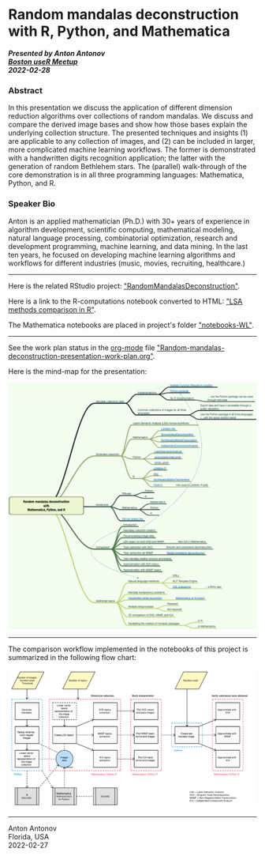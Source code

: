 # Random mandalas deconstruction with R, Python, and Mathematica

***Presented by Anton Antonov***   
***[Boston useR Meetup](https://www.meetup.com/Boston-useR/events/284045968/)***   
***2022-02-28***

### Abstract 

In this presentation we discuss the application of different dimension reduction algorithms over collections of random mandalas.
We discuss and compare the derived image bases and show how those bases explain the underlying collection structure.
The presented techniques and insights (1) are applicable to any collection of images, and (2) can be included in larger,
more complicated machine learning workflows. The former is demonstrated with a handwritten digits recognition application;
the latter with the generation of random Bethlehem stars. The (parallel) walk-through of the core demonstration is in
all three programming languages: Mathematica, Python, and R.

### Speaker Bio 

Anton is an applied mathematician (Ph.D.) with 30+ years of experience in algorithm development,
scientific computing, mathematical modeling, natural language processing, combinatorial optimization, research and development programming,
machine learning, and data mining. In the last ten years, he focused on developing machine learning algorithms and workflows for
different industries (music, movies, recruiting, healthcare.)

-------

Here is the related RStudio project: ["RandomMandalasDeconstruction"](./RandomMandalasDeconstruction).

Here is a link to the R-computations notebook converted to HTML: 
["LSA methods comparison in R"](https://htmlpreview.github.io/?https://raw.githubusercontent.com/antononcube/SimplifiedMachineLearningWorkflows-book/master/Presentations/Greater-Boston-useR-Group-Meetup-2022/RandomMandalasDeconstruction/notebooks/LSA-methods-comparison-R.nb.html).

The Mathematica notebooks are placed in project's folder 
["notebooks-WL"](./RandomMandalasDeconstruction/notebooks-WL).

-------

See the work plan status in the [org-mode](https://orgmode.org) file 
["Random-mandalas-deconstruction-presentation-work-plan.org"](./org/Random-mandalas-deconstruction-presentation-work-plan.org).

Here is the mind-map for the presentation:

[![](./org/Random-mandalas-deconstruction-presentation-mind-map.png)](./org/Random-mandalas-deconstruction-presentation-mind-map.pdf)

------

The comparison workflow implemented in the notebooks of this project is summarized in the following flow chart:

[![*Random mandalas deconstruction workflow*](./RandomMandalasDeconstruction/diagrams/Random-mandalas-deconstruction-in-Mathematica-Python-R.png)](./RandomMandalasDeconstruction/diagrams/Random-mandalas-deconstruction-in-Mathematica-Python-R.pdf)

-------
Anton Antonov    
Florida, USA    
2022-02-27
